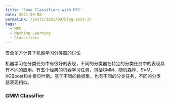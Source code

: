 ```yaml
---
title: 'Some Classifiers with MPC'
date: 2021-09-08
permalink: /posts/2021/09/blog-post-3/
tags:
  - MPC
  - Machine Learning
  - Classifiers
---
```


安全多方计算下机器学习分类器的讨论

机器学习在分类任务中有很好的表现，不同的分类器在特定的分类任务中的表现具有不同的应用。有五个经典的机器学习任务，包括GMM、随机森林、SVM、XGBoost和朴素贝叶斯。基于不同的数据集，也有不同的分类任务，不同的分类器表现相似。

### GMM Classifier




